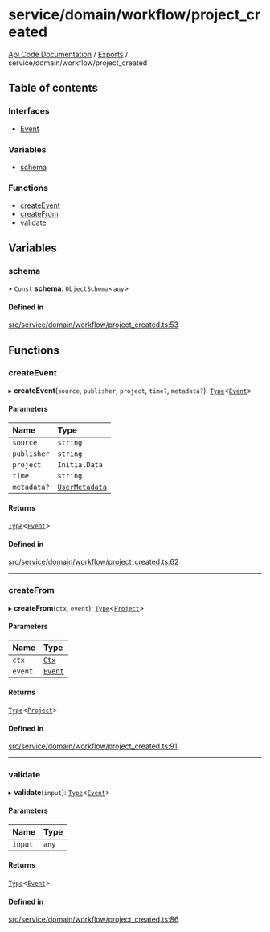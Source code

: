 # service/domain/workflow/project\_created
 
[Api Code Documentation](../README.md) / [Exports](../modules.md) / service/domain/workflow/project\_created

## Table of contents

### Interfaces

- [Event](../interfaces/service_domain_workflow_project_created.Event.md)

### Variables

- [schema](service_domain_workflow_project_created.md#schema)

### Functions

- [createEvent](service_domain_workflow_project_created.md#createevent)
- [createFrom](service_domain_workflow_project_created.md#createfrom)
- [validate](service_domain_workflow_project_created.md#validate)

## Variables

### schema

• `Const` **schema**: `ObjectSchema`\<`any`\>

#### Defined in

[src/service/domain/workflow/project_created.ts:53](https://github.com/openkfw/TruBudget/blob/1602d8b/api/src/service/domain/workflow/project_created.ts#L53)

## Functions

### createEvent

▸ **createEvent**(`source`, `publisher`, `project`, `time?`, `metadata?`): [`Type`](result.md#type)\<[`Event`](../interfaces/service_domain_workflow_project_created.Event.md)\>

#### Parameters

| Name | Type |
| :------ | :------ |
| `source` | `string` |
| `publisher` | `string` |
| `project` | `InitialData` |
| `time` | `string` |
| `metadata?` | [`UserMetadata`](service_domain_metadata.md#usermetadata) |

#### Returns

[`Type`](result.md#type)\<[`Event`](../interfaces/service_domain_workflow_project_created.Event.md)\>

#### Defined in

[src/service/domain/workflow/project_created.ts:62](https://github.com/openkfw/TruBudget/blob/1602d8b/api/src/service/domain/workflow/project_created.ts#L62)

___

### createFrom

▸ **createFrom**(`ctx`, `event`): [`Type`](result.md#type)\<[`Project`](../interfaces/service_domain_workflow_project.Project.md)\>

#### Parameters

| Name | Type |
| :------ | :------ |
| `ctx` | [`Ctx`](../interfaces/lib_ctx.Ctx.md) |
| `event` | [`Event`](../interfaces/service_domain_workflow_project_created.Event.md) |

#### Returns

[`Type`](result.md#type)\<[`Project`](../interfaces/service_domain_workflow_project.Project.md)\>

#### Defined in

[src/service/domain/workflow/project_created.ts:91](https://github.com/openkfw/TruBudget/blob/1602d8b/api/src/service/domain/workflow/project_created.ts#L91)

___

### validate

▸ **validate**(`input`): [`Type`](result.md#type)\<[`Event`](../interfaces/service_domain_workflow_project_created.Event.md)\>

#### Parameters

| Name | Type |
| :------ | :------ |
| `input` | `any` |

#### Returns

[`Type`](result.md#type)\<[`Event`](../interfaces/service_domain_workflow_project_created.Event.md)\>

#### Defined in

[src/service/domain/workflow/project_created.ts:86](https://github.com/openkfw/TruBudget/blob/1602d8b/api/src/service/domain/workflow/project_created.ts#L86)

